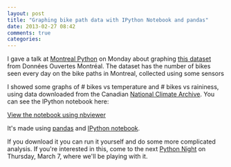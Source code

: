 ```yaml
---
layout: post
title: "Graphing bike path data with IPython Notebook and pandas"
date: 2013-02-27 08:42
comments: true
categories:
---
```


I gave a talk at [Montreal Python](http://montrealpython.org/) on Monday about
graphing [this dataset](http://donnees.ville.montreal.qc.ca/fiche/velos-comptage/) from
Données Ouvertes Montréal. The dataset has the number of bikes seen every day
on the bike paths in Montreal, collected using some sensors 

I showed some graphs of # bikes vs temperature and # bikes vs raininess, using
data downloaded from the Canadian 
[National Climate Archive](http://climate.weatheroffice.gc.ca/climateData/hourlydata_e.html?Prov=QC&StationID=5415&Year=2013&Month=2&Day=16&timeframe=1). 
You can see the IPython notebook here:

[View the notebook using nbviewer](http://nbviewer.ipython.org/url/raw.github.com/jvns/talks/master/mtlpy35/pistes-cyclables.ipynb)

It's made using [pandas](http://pandas.pydata.org/) and [IPython notebook](http://ipython.org/notebook.html).

If you download it you can run it yourself and do some more complicated
analysis. If you're interested in this, come to the next 
[Python Night](http://montrealpython.org/2013/02/python-nights-3/) on Thursday,
March 7, where we'll be playing with it.
